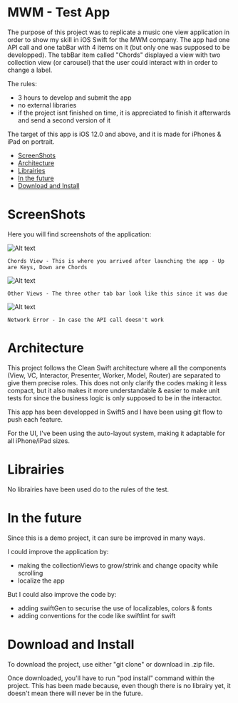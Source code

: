 MWM - Test App
================================
The purpose of this project was to replicate a music one view application in order to show my skill in iOS Swift for the MWM company. The app had one API call and one tabBar with 4 items on it (but only one was supposed to be developped). The tabBar item called "Chords" displayed a view with two collection view (or carousel) that the user could interact with in order to change a label.

The rules:
- 3 hours to develop and submit the app
- no external libraries
- if the project isnt finished on time, it is appreciated to finish it afterwards and send a second version of it

The target of this app is iOS 12.0 and above, and it is made for iPhones & iPad on portrait.

* [ScreenShots](#markdown-header-block-screenshots)
* [Architecture](#markdown-header-architecture)
* [Librairies](#markdown-header-librairies)
* [In the future](#markdown-header-in-the-future)
* [Download and Install](#markdown-header-download-and-install)

# ScreenShots

Here you will find screenshots of the application:

![Alt text](https://i.ibb.co/72NmRHM/Chords.png)

	Chords View - This is where you arrived after launching the app - Up are Keys, Down are Chords

![Alt text](https://i.ibb.co/t8snQCv/Work-in-progress.png)

	Other Views - The three other tab bar look like this since it was due

![Alt text](https://i.ibb.co/LN7DHpM/Network-Error.png)

	Network Error - In case the API call doesn't work

# Architecture

This project follows the Clean Swift architecture where all the components (View, VC, Interactor, Presenter, Worker, Model, Router) are separated to give them precise roles. This does not only clarify the codes making it less compact, but it also makes it more understandable & easier to make unit tests for since the business logic is only supposed to be in the interactor.

This app has been developped in Swift5 and I have been using git flow to push each feature.

For the UI, I've been using the auto-layout system, making it adaptable for all iPhone/iPad sizes.

# Librairies

No librairies have been used do to the rules of the test.

# In the future

Since this is a demo project, it can sure be improved in many ways.

I could improve the application by:

- making the collectionViews to grow/strink and change opacity while scrolling
- localize the app

But I could also improve the code by:

- adding swiftGen to securise the use of localizables, colors & fonts
- adding conventions for the code like swiftlint for swift

# Download and Install

To download the project, use either "git clone" or download in .zip file.

Once downloaded, you'll have to run "pod install" command within the project. This has been made because, even though there is no librairy yet, it doesn't mean there will never be in the future.
